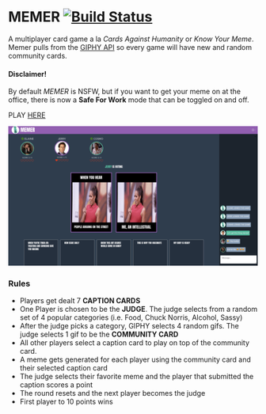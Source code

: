 # MEMER [![Build Status](https://travis-ci.com/AdamSheaffer/memer.svg?branch=master)](https://travis-ci.com/AdamSheaffer/memer)

A multiplayer card game a la _Cards Against Humanity_ or _Know Your Meme_. Memer pulls from the [GIPHY API](https://developers.giphy.com/) so every game will have new and random community cards.

#### Disclaimer!
By default _MEMER_ is NSFW, but if you want to get your meme on at the office, there is now a **Safe For Work** mode that can be toggled on and off.

PLAY [HERE](https://memer.app)

![Screenshot][screenshot]

[screenshot]: screenshots/screenshot2.png "MEMER screenshot"

### Rules

* Players get dealt 7 **CAPTION CARDS**
* One Player is chosen to be the **JUDGE**. The judge selects from a random set of 4 popular categories (i.e. Food, Chuck Norris, Alcohol, Sassy)
* After the judge picks a category, GIPHY selects 4 random gifs. The judge selects 1 gif to be the **COMMUNITY CARD**
* All other players select a caption card to play on top of the community card.
* A meme gets generated for each player using the community card and their selected caption card
* The judge selects their favorite meme and the player that submitted the caption scores a point
* The round resets and the next player becomes the judge
* First player to 10 points wins
